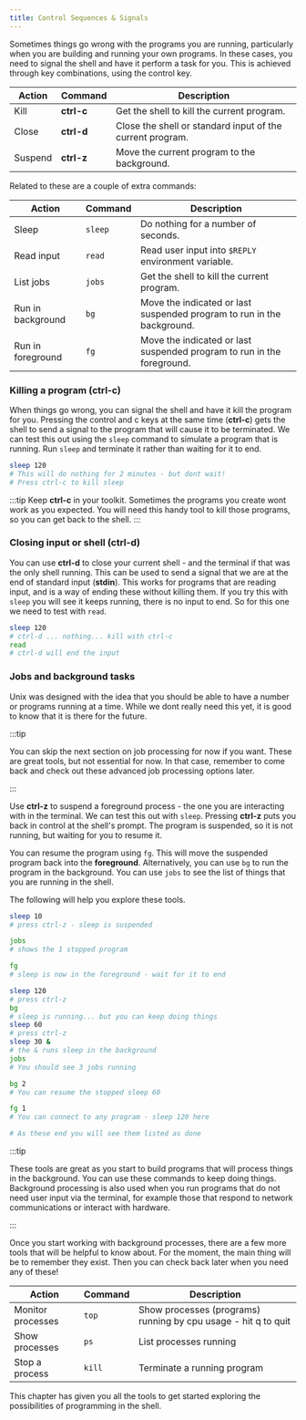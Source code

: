 ```yaml
---
title: Control Sequences & Signals
---
```


Sometimes things go wrong with the programs you are running, particularly when you are building and running your own programs. In these cases, you need to signal the shell and have it perform a task for you. This is achieved through key combinations, using the control key.

|**Action**               |**Command**  |**Description**|
|-------------------------|-------------|-----------------------------------------------------------------------------------|
|Kill           |**ctrl-c**      | Get the shell to kill the current program. |
|Close           |**ctrl-d**      | Close the shell or standard input of the current program. |
|Suspend           |**ctrl-z**      | Move the current program to the background. |

Related to these are a couple of extra commands:

|**Action**               |**Command**  |**Description**|
|-------------------------|-------------|-----------------------------------------------------------------------------------|
|Sleep           |`sleep`      | Do nothing for a number of seconds. |
|Read input           |`read`      | Read user input into `$REPLY` environment variable. |
|List jobs           |`jobs`      | Get the shell to kill the current program. |
|Run in background           |`bg`      | Move the indicated or last suspended program to run in the background. |
|Run in foreground           |`fg`      | Move the indicated or last suspended program to run in the foreground. |

### Killing a program (ctrl-c)

When things go wrong, you can signal the shell and have it kill the program for you. Pressing the control and c keys at the same time (**ctrl-c**) gets the shell to send a signal to the program that will cause it to be terminated. We can test this out using the `sleep` command to simulate a program that is running. Run `sleep` and terminate it rather than waiting for it to end.

```sh
sleep 120
# This will do nothing for 2 minutes - but dont wait!
# Press ctrl-c to kill sleep
```

:::tip
Keep **ctrl-c** in your toolkit. Sometimes the programs you create wont work as you expected. You will need this handy tool to kill those programs, so you can get back to the shell.
:::

### Closing input or shell (ctrl-d)

You can use **ctrl-d** to close your current shell - and the terminal if that was the only shell running. This can be used to send a signal that we are at the end of standard input (**stdin**). This works for programs that are reading input, and is a way of ending these without killing them. If you try this with `sleep` you will see it keeps running, there is no input to end. So for this one we need to test with `read`.

```sh
sleep 120
# ctrl-d ... nothing... kill with ctrl-c
read
# ctrl-d will end the input
```

### Jobs and background tasks

Unix was designed with the idea that you should be able to have a number or programs running at a time. While we dont really need this yet, it is good to know that it is there for the future.

:::tip

You can skip the next section on job processing for now if you want. These are great tools, but not essential for now. In that case, remember to come back and check out these advanced job processing options later.

:::

Use **ctrl-z** to suspend a foreground process - the one you are interacting with in the terminal. We can test this out with `sleep`. Pressing **ctrl-z** puts you back in control at the shell's prompt. The program is suspended, so it is not running, but waiting for you to resume it.

You can resume the program using `fg`. This will move the suspended program back into the **foreground**. Alternatively, you can use `bg` to run the program in the background. You can use `jobs` to see the list of things that you are running in the shell.

The following will help you explore these tools.

```sh
sleep 10
# press ctrl-z - sleep is suspended

jobs
# shows the 1 stopped program

fg
# sleep is now in the foreground - wait for it to end

sleep 120
# press ctrl-z
bg
# sleep is running... but you can keep doing things
sleep 60
# press ctrl-z
sleep 30 &
# the & runs sleep in the background
jobs
# You should see 3 jobs running

bg 2
# You can resume the stopped sleep 60

fg 1
# You can connect to any program - sleep 120 here

# As these end you will see them listed as done
```

:::tip

These tools are great as you start to build programs that will process things in the background. You can use these commands to keep doing things. Background processing is also used when you run programs that do not need user input via the terminal, for example those that respond to network communications or interact with hardware.

:::

Once you start working with background processes, there are a few more tools that will be helpful to know about. For the moment, the main thing will be to remember they exist. Then you can check back later when you need any of these!

|**Action**               |**Command**  |**Description**|
|-------------------------|-------------|-----------------------------------------------------------------------------------|
|Monitor processes           |`top`      | Show processes (programs) running by cpu usage - hit q to quit |
|Show processes | `ps`      | List processes running  |
|Stop a process | `kill`      | Terminate a running program |

This chapter has given you all the tools to get started exploring the possibilities of programming in the shell.

